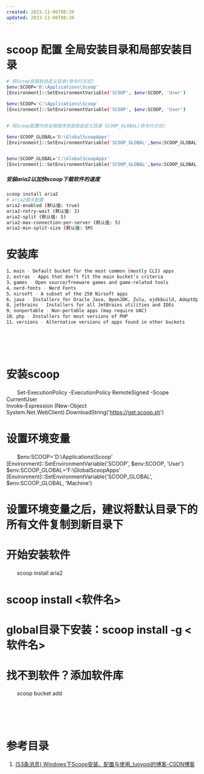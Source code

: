 ```yaml
---
created: 2023-11-06T08:20
updated: 2023-11-06T08:20
---
```

# scoop 配置 全局安装目录和局部安装目录

```bash
# 将Scoop安装到自定义目录(命令行方式)
$env:SCOOP='D:\Applications\Scoop'
[Environment]::SetEnvironmentVariable('SCOOP', $env:SCOOP, 'User')

$env:SCOOP='C:\Applications\Scoop'
[Environment]::SetEnvironmentVariable('SCOOP', $env:SCOOP, 'User')


# 将Scoop配置为将全局程序安装到自定义目录 SCOOP_GLOBAL(命令行方式)
```

```bash
$env:SCOOP_GLOBAL='D:\GlobalScoopApps'
[Environment]::SetEnvironmentVariable('SCOOP_GLOBAL',$env:SCOOP_GLOBAL, 'Machine')


$env:SCOOP_GLOBAL='C:\GlobalScoopApps'
[Environment]::SetEnvironmentVariable('SCOOP_GLOBAL',$env:SCOOP_GLOBAL, 'Machine')

```

##### 安装aria2以加快scoop下载软件的速度

```bash
scoop install aria2
# aria2相关配置
aria2-enabled (默认值: true)
aria2-retry-wait (默认值: 2)
aria2-split (默认值: 5)
aria2-max-connection-per-server (默认值: 5)
aria2-min-split-size (默认值: 5M)

```

# 安装库

```bash
1、main - Default bucket for the most common (mostly CLI) apps
2、extras - Apps that don’t fit the main bucket’s criteria
3、games - Open source/freeware games and game-related tools
4、nerd-fonts - Nerd Fonts
5、nirsoft - A subset of the 250 Nirsoft apps
6、java - Installers for Oracle Java, OpenJDK, Zulu, ojdkbuild, AdoptOpenJDK, 7、Amazon Corretto, BellSoft Liberica & SapMachine
8、jetbrains - Installers for all JetBrains utilities and IDEs
9、nonportable - Non-portable apps (may require UAC)
10、php - Installers for most versions of PHP
11、versions - Alternative versions of apps found in other buckets

```

　　‍

　　‍

# 安装scoop

　　Set-ExecutionPolicy -ExecutionPolicy RemoteSigned -Scope CurrentUser  
Invoke-Expression (New-Object System.Net.WebClient).DownloadString('https://get.scoop.sh')

# 设置环境变量

　　$env:SCOOP='D:\Applications\Scoop'  
[Environment]::SetEnvironmentVariable('SCOOP', $env:SCOOP, 'User')  
$env:SCOOP_GLOBAL='F:\GlobalScoopApps'  
[Environment]::SetEnvironmentVariable('SCOOP_GLOBAL', $env:SCOOP_GLOBAL, 'Machine')

# 设置环境变量之后，建议将默认目录下的所有文件复制到新目录下

# 开始安装软件

　　scoop install aria2

# scoop install <软件名>

# global目录下安装：scoop install -g <软件名>

# 找不到软件？添加软件库

　　scoop bucket add <bucketname>

　　‍

　　‍

# 参考目录

1. [(53条消息) Windows下Scoop安装、配置与使用_luoyooi的博客-CSDN博客](https://blog.csdn.net/luoyooi/article/details/102990113/)
